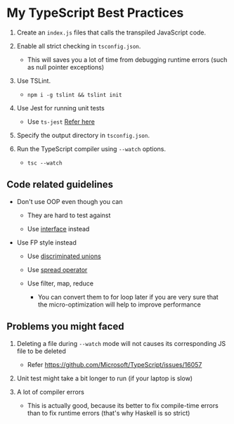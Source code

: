 # My TypeScript Best Practices

1. Create an `index.js` files that calls the transpiled JavaScript code.

2. Enable all strict checking in `tsconfig.json`. 

    - This will saves you a lot of time from debugging runtime errors (such as null pointer exceptions)

3. Use TSLint.

    - `npm i -g tslint && tslint init`

4. Use Jest for running unit tests

    - Use `ts-jest` [Refer here](https://www.npmjs.com/package/ts-jest)

5. Specify the output directory in `tsconfig.json`.

6. Run the TypeScript compiler using `--watch` options.

    - `tsc --watch`


## Code related guidelines

- Don't use OOP even though you can 

    - They are hard to test against

    - Use [interface](https://www.typescriptlang.org/docs/handbook/interfaces.html) instead

- Use FP style instead

    - Use [discriminated unions](https://basarat.gitbooks.io/typescript/docs/types/discriminated-unions.html)

    - Use [spread operator](https://developer.mozilla.org/en-US/docs/Web/JavaScript/Reference/Operators/Spread_syntax)

    - Use filter, map, reduce 

        - You can convert them to for loop later if you are very sure that the micro-optimization will help to improve performance
    

## Problems you might faced

1. Deleting a file during `--watch` mode will not causes its corresponding JS file to be deleted

    - Refer https://github.com/Microsoft/TypeScript/issues/16057

2. Unit test might take a bit longer to run (if your laptop is slow)

3. A lot of compiler errors 

    - This is actually good, because its better to fix compile-time errors than to fix runtime errors (that's why Haskell is so strict)
